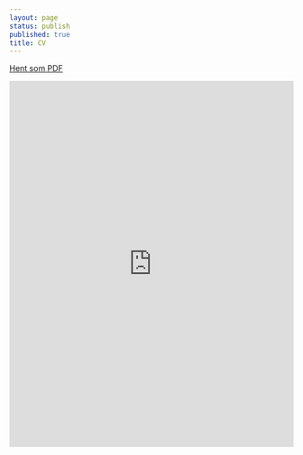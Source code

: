 ```yaml
---
layout: page
status: publish
published: true
title: CV
---
```

<a href="https://drive.google.com/file/d/0B0TUONfhnX--al9iYkpHWHJyeGc/edit?usp=sharing">Hent som PDF</a>

<iframe src='http://cdn.knightlab.com/libs/timeline/latest/embed/index.html?source=0AkTUONfhnX--dDQ2WDByckpHOEplcVp4VGNEOWR3NFE&font=Bevan-PotanoSans&maptype=toner&lang=en&hash_bookmark=true&height=650' width='100%' height='650' frameborder='0'></iframe>
